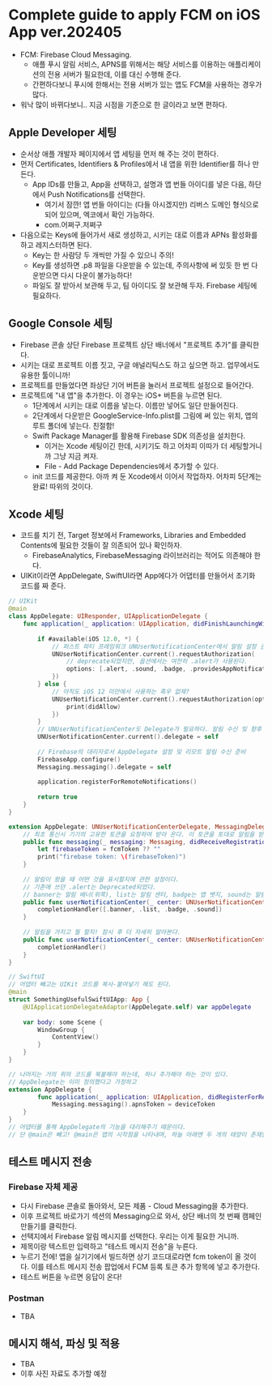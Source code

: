 # Complete guide to apply FCM on iOS App ver.202405
- FCM: Firebase Cloud Messaging.
    - 애플 푸시 알림 서비스, APNS를 위해서는 해당 서비스를 이용하는 애플리케이션의 전용 서버가 필요한데, 이를 대신 수행해 준다.
    - 간편하다보니 푸시에 한해서는 전용 서버가 있는 앱도 FCM을 사용하는 경우가 많다.
- 워낙 많이 바뀌다보니.. 지금 시점을 기준으로 한 글이라고 보면 편하다.

## Apple Developer 세팅
- 순서상 애플 개발자 페이지에서 앱 세팅을 먼저 해 주는 것이 편하다.
- 먼저 Certificates, Identifiers & Profiles에서 내 앱을 위한 Identifier를 하나 만든다.
    - App IDs를 만들고, App을 선택하고, 설명과 앱 번들 아이디를 넣은 다음, 하단에서 Push Notifications를 선택한다.
        - 여기서 잠깐! 앱 번들 아이디는 (다들 아시겠지만) 리버스 도메인 형식으로 되어 있으며, 엑코에서 확인 가능하다.
        - com.어쩌구.저쩌구
- 다음으로는 Keys에 들어가서 새로 생성하고, 시키는 대로 이름과 APNs 활성화를 하고 레지스터하면 된다.
    - Key는 한 사람당 두 개씩만 가질 수 있으니 주의!
    - Key를 생성하면 .p8 파일을 다운받을 수 있는데, 주의사항에 써 있듯 한 번 다운받으면 다시 다운이 불가능하다!
    - 파일도 잘 받아서 보관해 두고, 팀 아이디도 잘 보관해 두자. Firebase 세팅에 필요하다.

## Google Console 세팅
- Firebase 콘솔 상단 Firebase 프로젝트 상단 배너에서 "프로젝트 추가"를 클릭한다.
- 시키는 대로 프로젝트 이름 짓고, 구글 애널리틱스도 하고 싶으면 하고. 업무에서도 유용한 툴이니까!
- 프로젝트를 만들었다면 좌상단 기어 버튼을 눌러서 프로젝트 설정으로 들어간다.
- 프로젝트에 "내 앱"을 추가한다. 이 경우는 iOS+ 버튼을 누르면 된다.
    - 1단계에서 시키는 대로 이름을 넣는다. 이름만 넣어도 일단 만들어진다.
    - 2단계에서 다운받은 GoogleService-Info.plist를 그림에 써 있는 위치, 앱의 루트 폴더에 넣는다. 친절함!
    - Swift Package Manager를 활용해 Firebase SDK 의존성을 설치한다.
        - 이거는 Xcode 세팅이긴 한데, 시키기도 하고 어차피 이따가 더 세팅할거니까 그냥 지금 켜자.
        - File - Add Package Dependencies에서 추가할 수 있다.
    - init 코드를 제공한다. 아까 켜 둔 Xcode에서 이어서 작업하자. 어차피 5단계는 완료! 따위의 것이다.

## Xcode 세팅
- 코드를 치기 전, Target 정보에서 Frameworks, Libraries and Embedded Contents에 필요한 것들이 잘 의존되어 있나 확인하자.
    - FirebaseAnalytics, FirebaseMessaging 라이브러리는 적어도 의존해야 한다.
- UIKit이라면 AppDelegate, SwiftUI라면 App에다가 어댑터를 만들어서 초기화 코드를 짜 준다.
``` swift
// UIKit
@main
class AppDelegate: UIResponder, UIApplicationDelegate {
    func application(_ application: UIApplication, didFinishLaunchingWithOptions launchOptions: [UIApplication.LaunchOptionsKey: Any]?) -> Bool {
        
        if #available(iOS 12.0, *) {
            // 퍼스트 파티 프레임워크 UNUserNotificationCenter에서 알림 설정 권한을 요청해 받아 온다.
            UNUserNotificationCenter.current().requestAuthorization(
                // deprecate되었지만, 옵션에서는 여전히 .alert가 사용된다.
                options: [.alert, .sound, .badge, .providesAppNotificationSettings], completionHandler: { didAllow,Error in
            })
        } else {
            // 아직도 iOS 12 미만에서 사용하는 흑우 없제?
            UNUserNotificationCenter.current().requestAuthorization(options: [.alert, .sound, .badge], completionHandler: {didAllow,Error in
                print(didAllow)
            })
        }
        // UNUserNotificationCenter도 Delegate가 필요하다. 알림 수신 및 향후 액션을 지원하려면.
        UNUserNotificationCenter.current().delegate = self
        
        // Firebase의 대리자로서 AppDelegate 설정 및 리모트 알림 수신 준비
        FirebaseApp.configure()
        Messaging.messaging().delegate = self
        
        application.registerForRemoteNotifications()
        
        return true
    }
}

extension AppDelegate: UNUserNotificationCenterDelegate, MessagingDelegate {
    // 최초 통신시 기기의 고유한 토큰을 요청하여 받아 온다. 이 토큰을 토대로 알림을 받는다.
    public func messaging(_ messaging: Messaging, didReceiveRegistrationToken fcmToken: String?) {
        let firebaseToken = fcmToken ?? ""
        print("firebase token: \(firebaseToken)")
    }
    
    // 알림이 왔을 때 어떤 것을 표시할지에 관한 설정이다.
    // 기존에 쓰던 .alert는 Deprecated되었다.
    // banner는 알림 배너(위쪽), list는 알림 센터, badge는 앱 뱃지, sound는 알림음을 표시할 것임을 각각 나타낸다.
    public func userNotificationCenter(_ center: UNUserNotificationCenter, willPresent notification: UNNotification, withCompletionHandler completionHandler: @escaping (UNNotificationPresentationOptions) -> Void) {
        completionHandler([.banner, .list, .badge, .sound])
    }
    
    // 알림을 가지고 뭘 할지! 잠시 후 더 자세히 알아본다.
    public func userNotificationCenter(_ center: UNUserNotificationCenter, didReceive response: UNNotificationResponse, withCompletionHandler completionHandler: @escaping () -> Void) {
        completionHandler()
    }
}
```

``` swift
// SwiftUI
// 어댑터 빼고는 UIKit 코드를 복사-붙여넣기 해도 된다.
@main
struct SomethingUsefulSwiftUIApp: App {
    @UIApplicationDelegateAdaptor(AppDelegate.self) var appDelegate
    
    var body: some Scene {
        WindowGroup {
            ContentView()
        }
    }
}

// 나머지는 거의 위의 코드를 복붙해야 하는데, 하나 추가해야 하는 것이 있다.
// AppDelegate는 이미 정의했다고 가정하고
extension AppDelegate {
        func application(_ application: UIApplication, didRegisterForRemoteNotificationsWithDeviceToken deviceToken: Data) {
            Messaging.messaging().apnsToken = deviceToken
    }
}
// 어댑터를 통해 AppDelegate의 기능을 대리해주기 때문이다.
// 단 @main은 빼고! @main은 앱의 시작점을 나타내며, 하늘 아래엔 두 개의 태양이 존재할 수 없다.
```

## 테스트 메시지 전송

### Firebase 자체 제공
- 다시 Firebase 콘솔로 돌아와서, 모든 제품 - Cloud Messaging을 추가한다.
- 이후 프로젝트 바로가기 섹션의 Messaging으로 와서, 상단 배너의 첫 번째 캠페인 만들기를 클릭한다.
- 선택지에서 Firebase 알림 메시지를 선택한다. 우리는 이게 필요한 거니까.
- 제목이랑 텍스트만 입력하고 "테스트 메시지 전송"을 누른다.
- 누르기 전에! 앱을 실기기에서 빌드하면 상기 코드대로라면 fcm token이 올 것이다. 이를 테스트 메시지 전송 팝업에서 FCM 등록 토큰 추가 항목에 넣고 추가한다.
- 테스트 버튼을 누르면 응답이 온다!

### Postman
- TBA

## 메시지 해석, 파싱 및 적용
- TBA
- 이후 사진 자료도 추가할 예정